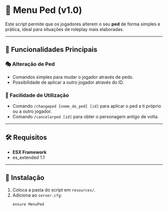 # 👤 Menu Ped (v1.0)

Este script permite que os jogadores alterem o seu **ped** de forma simples e prática, ideal para situações de roleplay mais elaboradas.

---

## 📌 Funcionalidades Principais

### 🎭 Alteração de Ped
- Comandos simples para mudar o jogador através de peds.
- Possibilidade de aplicar a outro jogador através do ID.

### 🎉 Facilidade de Utilização
- Comando `/changeped [nome_do_ped] [id]` para aplicar o ped a ti próprio ou a outro jogador.
- Comando `/cancelarped [id]` para obter o personagem antigo de volta.

---

## 🛠️ Requisitos
- **ESX Framework**
- es_extended 1.1
  
---

## 📂 Instalação

1. Coloca a pasta do script em `resources/`.
2. Adiciona ao `server.cfg`:
   ```bash
   ensure MenuPed
